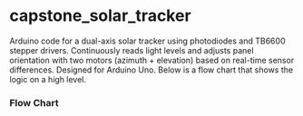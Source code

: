 # capstone_solar_tracker
Arduino code for a dual-axis solar tracker using photodiodes and TB6600 stepper drivers. Continuously reads light levels and adjusts panel orientation with two motors (azimuth + elevation) based on real-time sensor differences. Designed for Arduino Uno. Below is a flow chart that shows the logic on a high level.

### Flow Chart 
